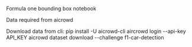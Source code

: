 Formula one bounding box notebook 

Data required from aicrowd

Download data from cli:
  pip install -U aicrowd-cli
  aircrowd login --api-key API_KEY
  aicrowd dataset download --challenge f1-car-detection

